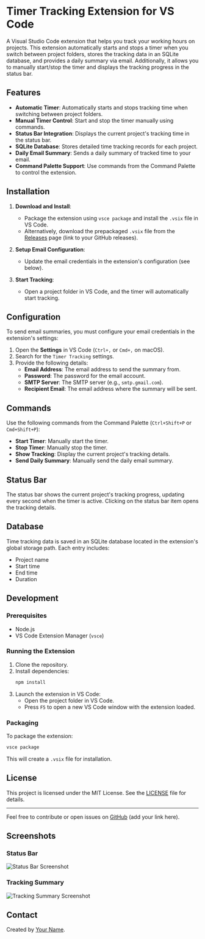 # Timer Tracking Extension for VS Code

A Visual Studio Code extension that helps you track your working hours on projects. This extension automatically starts and stops a timer when you switch between project folders, stores the tracking data in an SQLite database, and provides a daily summary via email. Additionally, it allows you to manually start/stop the timer and displays the tracking progress in the status bar.

## Features

- **Automatic Timer**: Automatically starts and stops tracking time when switching between project folders.
- **Manual Timer Control**: Start and stop the timer manually using commands.
- **Status Bar Integration**: Displays the current project's tracking time in the status bar.
- **SQLite Database**: Stores detailed time tracking records for each project.
- **Daily Email Summary**: Sends a daily summary of tracked time to your email.
- **Command Palette Support**: Use commands from the Command Palette to control the extension.

## Installation

1. **Download and Install**:

   - Package the extension using `vsce package` and install the `.vsix` file in VS Code.
   - Alternatively, download the prepackaged `.vsix` file from the [Releases](#) page (link to your GitHub releases).

2. **Setup Email Configuration**:

   - Update the email credentials in the extension's configuration (see below).

3. **Start Tracking**:
   - Open a project folder in VS Code, and the timer will automatically start tracking.

## Configuration

To send email summaries, you must configure your email credentials in the extension's settings:

1. Open the **Settings** in VS Code (`Ctrl+,` or `Cmd+,` on macOS).
2. Search for the `Timer Tracking` settings.
3. Provide the following details:
   - **Email Address**: The email address to send the summary from.
   - **Password**: The password for the email account.
   - **SMTP Server**: The SMTP server (e.g., `smtp.gmail.com`).
   - **Recipient Email**: The email address where the summary will be sent.

## Commands

Use the following commands from the Command Palette (`Ctrl+Shift+P` or `Cmd+Shift+P`):

- **Start Timer**: Manually start the timer.
- **Stop Timer**: Manually stop the timer.
- **Show Tracking**: Display the current project's tracking details.
- **Send Daily Summary**: Manually send the daily email summary.

## Status Bar

The status bar shows the current project's tracking progress, updating every second when the timer is active. Clicking on the status bar item opens the tracking details.

## Database

Time tracking data is saved in an SQLite database located in the extension's global storage path. Each entry includes:

- Project name
- Start time
- End time
- Duration

## Development

### Prerequisites

- Node.js
- VS Code Extension Manager (`vsce`)

### Running the Extension

1. Clone the repository.
2. Install dependencies:
   ```bash
   npm install
   ```
3. Launch the extension in VS Code:
   - Open the project folder in VS Code.
   - Press `F5` to open a new VS Code window with the extension loaded.

### Packaging

To package the extension:

```bash
vsce package
```

This will create a `.vsix` file for installation.

## License

This project is licensed under the MIT License. See the [LICENSE](LICENSE) file for details.

---

Feel free to contribute or open issues on [GitHub](#) (add your link here).

## Screenshots

### Status Bar

![Status Bar Screenshot](path/to/status-bar-screenshot.png)

### Tracking Summary

![Tracking Summary Screenshot](path/to/summary-screenshot.png)

## Contact

Created by [Your Name](mailto:your-email@example.com).
